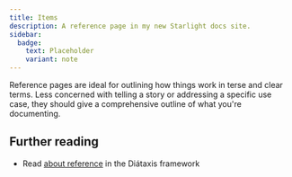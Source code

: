 ```yaml
---
title: Items
description: A reference page in my new Starlight docs site.
sidebar:
  badge:
    text: Placeholder
    variant: note
---
```


Reference pages are ideal for outlining how things work in terse and clear terms.
Less concerned with telling a story or addressing a specific use case, they should give a comprehensive outline of what you're documenting.

## Further reading

- Read [about reference](https://diataxis.fr/reference/) in the Diátaxis framework
